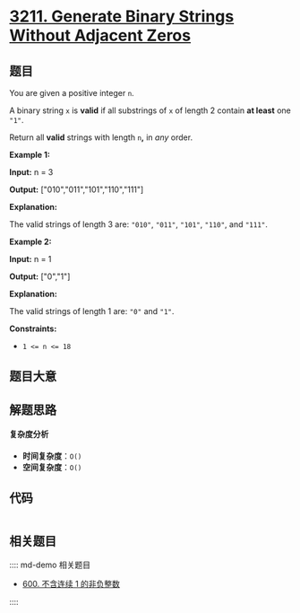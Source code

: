 # [3211. Generate Binary Strings Without Adjacent Zeros](https://leetcode.com/problems/generate-binary-strings-without-adjacent-zeros/)

## 题目

You are given a positive integer `n`.

A binary string `x` is **valid** if all substrings of `x` of length 2 contain
**at least** one `"1"`.

Return all **valid** strings with length `n`**,** in _any_ order.

**Example 1:**

**Input:** n = 3

**Output:** ["010","011","101","110","111"]

**Explanation:**

The valid strings of length 3 are: `"010"`, `"011"`, `"101"`, `"110"`, and
`"111"`.

**Example 2:**

**Input:** n = 1

**Output:** ["0","1"]

**Explanation:**

The valid strings of length 1 are: `"0"` and `"1"`.

**Constraints:**

- `1 <= n <= 18`

## 题目大意

## 解题思路

#### 复杂度分析

- **时间复杂度**：`O()`
- **空间复杂度**：`O()`

## 代码

```javascript

```

## 相关题目

:::: md-demo 相关题目

- [600. 不含连续 1 的非负整数](https://leetcode.com/problems/non-negative-integers-without-consecutive-ones)

::::
